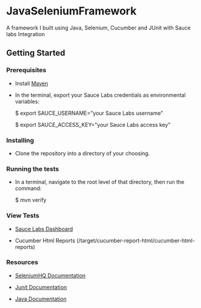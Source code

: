# JavaSeleniumFramework
A framework I built using Java, Selenium, Cucumber and JUnit with Sauce labs Integration

## Getting Started

### Prerequisites
 * Install [Maven](https://maven.apache.org/install.html)
 * In the terminal, export your Sauce Labs credentials as environmental variables:

    $ export SAUCE_USERNAME="your Sauce Labs username"

    $ export SAUCE_ACCESS_KEY="your Sauce Labs access key"


### Installing

 * Clone the repository into a directory of your choosing.

### Running the tests
 * In a terminal, navigate to the root level of that directory, then run the command:

    $ mvn verify

### View Tests
 * [Sauce Labs Dashboard](https://saucelabs.com/beta/dashboard/)

 * Cucumber Html Reports (/target/cucumber-report-html/cucumber-html-reports)

### Resources
 * [SeleniumHQ Documentation](http://www.seleniumhq.org/docs/)

 * [Junit Documentation](http://junit.org/javadoc/latest/index.html)

 * [Java Documentation](https://docs.oracle.com/javase/7/docs/api/)